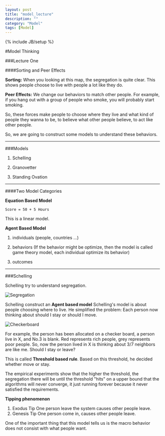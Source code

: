 ```yaml
---
layout: post
title: "model_lecture"
description: ""
category: "Model"
tags: [Model]
---
```

{% include JB/setup %}

<!--more-->

#Model Thinking

###Lecture One

####Sorting and Peer Effects

**Sorting:** When you looking at this map, the segregation is quite clear. This shows people choose to live with people a lot like they do. 

**Peer Effects:** We change our behaviors to match other people. For example, if you hang out with a group of people who smoke, you will probably start smoking. 

So, these forces make people to choose where they live and what kind of 
people they wanna to be, to believe what other people believe, to act like other people. 

So, we are going to construct some models to understand these behaviors.

---

###Models

1. Schelling

2. Granovetter

3. Standing Ovation

---

####Two Model Categories

**Equation Based Model**

    Score = 50 + 5 Hours

This is a linear model.

**Agent Based Model**

1. individuals (people, countries ...)

2. behaviors (If the behavior might be optimize, then the model is called game theory model, each individual optimize its behavior)

3. outcomes

---

###Schelling

Schelling try to understand segregation.

![Segregation](http://i.imgur.com/EQni893.png)

Schelling construct an **Agent based model**
Schelling's model is about people choosing where to live.
He simplified the problem:
Each person now thinking about should I stay or should I move.

![Checkerboard](http://i.imgur.com/ZMP6ubs.png)

For example, the person has been allocated on a checker board, 
a person live in X, and No.3 is blank. Red represents rich people, grey represents poor people. So, now the person lived in X is thinking about 3/7 neighbors are like me. Should I stay or leave?

This is called **Threshold based rule**. Based on this threshold, he decided whether move or stay.

The empirical experiments show that the higher the threshold, the segregation there will be until the threshold "hits" on a upper bound that the algorithms will never converge, it just running forever because it never satisfied the requirements.


**Tipping phenomenon**
1. Exodus Tip
One person leave the system causes other people leave.
2. Genesis Tip
One person come in, causes other people leave.

One of the important thing that this model tells us is the macro behavior does not consist with what people want. 
